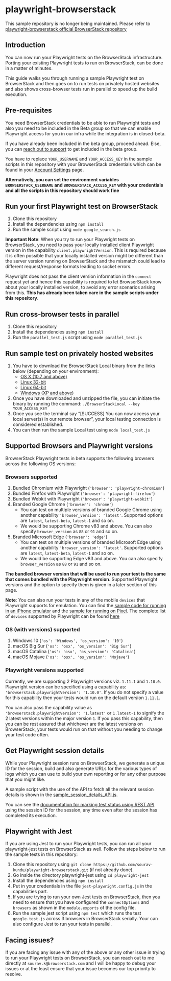 # playwright-browserstack
This sample repository is no longer being maintained. Please refer to [playwright-browserstack official BrowserStack repository](https://github.com/browserstack/playwright-browserstack)

## Introduction

You can now run your Playwright tests on the BrowserStack infrastructure. Porting your existing Playwright tests to run on BrowserStack, can be done in a matter of minutes.

This guide walks you through running a sample Playwright test on BrowserStack and then goes on to run tests on privately hosted websites and also shows cross-browser tests run in parallel to speed up the build execution.

## Pre-requisites

You need BrowserStack credentials to be able to run Playwright tests and also you need to be included in the Beta group so that we can enable Playwright access for you in our infra while the integration is in closed-beta.

If you have already been included in the beta group, proceed ahead. Else, you can [reach out to support](https://www.browserstack.com/contact#technical-support) to get included in the beta group.

You have to replace `YOUR_USERNAME` and `YOUR_ACCESS_KEY` in the sample scripts in this repository with your BrowserStack credentials which can be found in your [Account Settings](https://www.browserstack.com/accounts/settings) page.

**Alternatively, you can set the environment variables `BROWSERSTACK_USERNAME` and `BROWSERSTACK_ACCESS_KEY` with your credentials and all the scripts in this repository should work fine**

## Run your first Playwright test on BrowserStack

1. Clone this repository
2. Install the dependencies using `npm install`
3. Run the sample script using `node google_search.js`

**Important Note**: When you try to run your Playwright tests on BrowserStack, you need to pass your locally installed client Playwright version in the capability `client.playwrightVersion`. This is required because it is often possible that your locally installed version might be different than the server version running on BrowserStack and the mismatch could lead to different request/response formats leading to socket errors.

Playwright does not pass the client version information in the `connect` request yet and hence this capability is required to let BrowserStack know about your locally installed version, to avoid any error scenarios arising from this. **This has already been taken care in the sample scripts under this repository**.

## Run cross-browser tests in parallel

1. Clone this repository
2. Install the dependencies using `npm install`
3. Run the `parallel_test.js` script using `node parallel_test.js`

## Run sample test on privately hosted websites

1. You have to download the BrowserStack Local binary from the links below (depending on your environment):
   * [OS X (10.7 and above)](https://www.browserstack.com/browserstack-local/BrowserStackLocal-darwin-x64.zip)
   * [Linux 32-bit](https://www.browserstack.com/browserstack-local/BrowserStackLocal-linux-ia32.zip)
   * [Linux 64-bit](https://www.browserstack.com/browserstack-local/BrowserStackLocal-linux-x64.zip)
   * [Windows (XP and above)](https://www.browserstack.com/browserstack-local/BrowserStackLocal-win32.zip)
2. Once you have downloaded and unzipped the file, you can initiate the binary by running the command: `./BrowserStackLocal --key YOUR_ACCESS_KEY`
3. Once you see the terminal say “\[SUCCESS\] You can now access your local server(s) in our remote browser”, your local testing connection is considered established.
4. You can then run the sample Local test using `node local_test.js`

## Supported Browsers and Playwright versions

BrowserStack Playwright tests in beta supports the following browsers across the following OS versions:

### Browsers supported
1. Bundled Chromium with Playwright (`'browser': 'playwright-chromium'`)
2. Bundled Firefox with Playwright (`'browser': 'playwright-firefox'`)
3. Bundled Webkit with Playwright (`'browser': 'playwright-webkit'`)
4. Branded Google Chrome (`'browser': 'chrome'`)
   * You can test on multiple versions of branded Google Chrome using another capability `'browser_version': 'latest'`. Supported options are `latest`, `latest-beta`, `latest-1` and so on.
   * We would be supporting Chrome v83 and above. You can also specify `browser_version` as `88` or `91` and so on.
5. Branded Microsoft Edge (`'browser': 'edge'`)
   * You can test on multiple versions of branded Microsoft Edge using another capability `'browser_version': 'latest'`. Supported options are `latest`, `latest-beta`, `latest-1` and so on.
   * We would be supporting Edge v83 and above. You can also specify `browser_version` as `88` or `91` and so on.

**The bundled browser version that will be used to run your test is the same that comes bundled with the Playwright version**. Supported Playwright versions and the option to specify them is given in a later section of this page.

**Note**: You can also run your tests in any of the mobile `devices` that Playwright supports for emulation. You can find the [sample code for running in an iPhone emulator](https://github.com/sourav-kundu/playwright-browserstack/blob/master/sample_test_on_iPhone.js) and the [sample for running on Pixel](https://github.com/sourav-kundu/playwright-browserstack/blob/master/sample_test_on_Pixel.js). The complete list of `devices` supported by Playwright can be found [here](https://github.com/microsoft/playwright/blob/master/src/server/deviceDescriptors.js)

### OS (with versions) supported
1. Windows 10 (`'os': 'Windows', 'os_version': '10'`)
2. macOS Big Sur (`'os': 'osx', 'os_version': 'Big Sur'`)
3. macOS Catalina (`'os': 'osx', 'os_version': 'Catalina'`)
4. macOS Mojave (`'os': 'osx', 'os_version': 'Mojave'`)

### Playwright versions supported

Currently, we are supporting 2 Playwright versions viz. `1.11.1` and `1.10.0`.
Playwright version can be specified using a capability as: `'browserstack.playwrightVersion': '1.10.0'`. If you do not specify a value for this capability then your tests would run on the default version `1.11.1`.

You can also pass the capability value as `'browserstack.playwrightVersion': '1.latest'` or `1.latest-1` to signify the 2 latest versions within the major version `1`. If you pass this capability, then you can be rest assured that whichever are the latest versions on BrowserStack, your tests would run on that without you needing to change your test code often.

## Get Playwright session details

While your Playwright session runs on BrowserStack, we generate a unique ID for the session, build and also generate URLs for the various types of logs which you can use to build your own reporting or for any other purpose that you might like.

A sample script with the use of the API to fetch all the relevant session details is shown in the [sample_session_details_API.js](./sample_session_details_API.js). 

You can see the [documentation for marking test status using REST API](https://www.browserstack.com/docs/automate/api-reference/selenium/session#set-test-status) using the session ID for the session, any time even after the session has completed its execution.

## Playwright with Jest

If you are using Jest to run your Playwright tests, you can run all your playwright-jest tests on BrowserStack as well. Follow the steps below to run the sample tests in this repository:

1. Clone this repository using `git clone https://github.com/sourav-kundu/playwright-browserstack.git` (if not already done).
2. Go inside the directory playwright-jest using `cd playwright-jest`
3. Install the dependencies using `npm install`
4. Put in your credentials in the file `jest-playwright.config.js` in the capabilities part.
5. If you are trying to run your own Jest tests on BrowserStack, then you need to ensure that you have configured the `connectOptions` and `browsers` as shown in the `module.exports` of the config file.
6. Run the sample jest script using `npm test` which runs the test `google.test.js` across 3 browsers in BrowserStack serially. Your can also configure Jest to run your tests in parallel.

## Facing issues?

If you are facing any issue with any of the above or any other issue in trying to run your Playwright tests on BrowserStack, you can reach out to me directly at `sourav.k@browserstack.com` and I will be happy to debug your issues or at the least ensure that your issue becomes our top priority to resolve.
